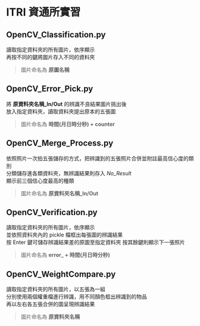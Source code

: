 # ITRI 資通所實習

## OpenCV_Classification.py 

讀取指定資料夾的所有圖片，依序顯示  
再按不同的鍵將圖片存入不同的資料夾  

>圖片命名為 **原圖名稱**

## OpenCV_Error_Pick.py 

將 **原資料夾名稱_In/Out** 的辨識不良結果圖片挑出後  
放入指定資料夾，讀取資料夾提出原本的五張圖

>圖片命名為 **時間(月日時分秒) + counter**

## OpenCV_Merge_Process.py

依照照片一次拍五張儲存的方式，把辨識到的五張照片合併並附註最高信心度的類別  
分類儲存進各類資料夾，無辨識結果則存入 *No_Result*  
顯示前三個信心度最高的種類

>圖片命名為 **原資料夾名稱_In/Out**

## OpenCV_Verification.py

讀取指定資料夾的所有圖片，依序顯示  
並依照資料夾內的 pickle 檔框出每張圖的辨識結果  
按 Enter 鍵可儲存辨識結果差的原圖至指定資料夾
按其餘鍵則顯示下一張照片

>圖片命名為 **error_ + 時間(月日時分秒)**

## OpenCV_WeightCompare.py

讀取指定資料夾的所有圖片，以五張為一組  
分別使用兩個權重檔進行辨識，用不同顏色框出辨識到的物品  
再以左右各五張合併的圖呈現辨識結果  

>圖片命名為 **原資料夾名稱**





